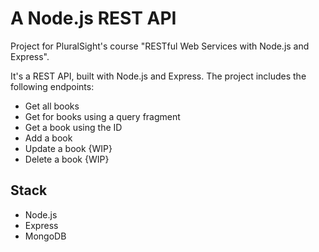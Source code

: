 # A Node.js REST API

Project for PluralSight's course "RESTful Web Services with Node.js and Express".

It's a REST API, built with Node.js and Express. The project includes the following endpoints:
- Get all books 
- Get for books using a query fragment
- Get a book using the ID
- Add a book
- Update a book {WIP}
- Delete a book {WIP}

## Stack
- Node.js
- Express
- MongoDB